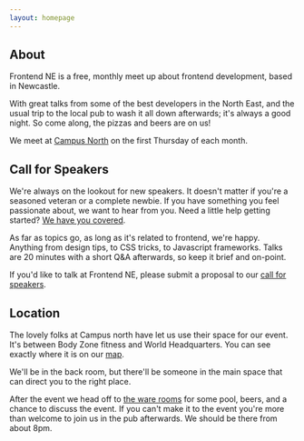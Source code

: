 ```yaml
---
layout: homepage
---
```


## About
Frontend NE is a free, monthly meet up about frontend development, based in Newcastle.

With great talks from some of the best developers in the North East, and the usual trip to the local pub to wash it all down afterwards; it's always a good night.
So come along, the pizzas and beers are on us!

We meet at [Campus North](http://campusnorth.co.uk/#contact) on the first Thursday of each month.

## Call for Speakers
We're always on the lookout for new speakers.
It doesn't matter if you're a seasoned veteran or a complete newbie.
If you have something you feel passionate about, we want to hear from you.
Need a little help getting started? [We have you covered](http://weareallaweso.me/).

As far as topics go, as long as it's related to frontend, we're happy.
Anything from design tips, to CSS tricks, to Javascript frameworks.
Talks are 20 minutes with a short Q&A afterwards, so keep it brief and on-point. 

If you'd like to talk at Frontend NE, please submit a proposal to our [call for speakers](https://frontendne.typeform.com/to/BgAKni).

## Location
The lovely folks at Campus north have let us use their space for our event.
It's between Body Zone fitness and World Headquarters.
You can see exactly where it is on our [map](#map).

We'll be in the back room, but there'll be someone in the main space that can direct you to the right place.

After the event we head off to [the ware rooms](http://www.thewarerooms.co.uk) for some pool, beers, and a chance to discuss the event.
If you can't make it to the event you're more than welcome to join us in the pub afterwards. We should be there from about 8pm.
